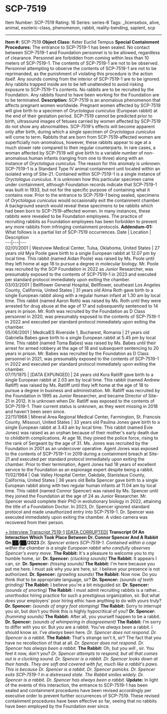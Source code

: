 # SCP-7519
Item Number: SCP-7519
Rating: 16
Series: series-8
Tags: _licensebox, alive, animal, esoteric-class, phenomenon, rabbit, reality-bending, sapient, scp

---

**Item #:** SCP-7519
**Object Class:** Keter Euclid Tempus
**Special Containment Procedures:** The entrance to SCP-7519-1 has been sealed. No contact between SCP-7519-1 and Foundation personnel is to be allowed, regardless of clearance. Personnel are forbidden from coming within less than 10 meters of SCP-7519-1. The contents of SCP-7519-1 are not to be observed. Personnel attempting to observe the contents of SCP-7519-1 are not to be reprimanded, as the punishment of violating this procedure is the action itself.
Any sounds coming from the interior of SCP-7519-1 are to be ignored. Any rabbits trapped inside are to be left unattended to avoid risking exposure to SCP-7519-1's contents.
No rabbits are to be recruited by the Foundation. Any rabbits found to have been working for the Foundation are to be terminated.
**Description:** SCP-7519 is an anomalous phenomenon that affects pregnant women worldwide. Pregnant women affected by SCP-7519 will give birth to a specimen of _Oryctolagus cuniculus_ (European rabbit) at the end of their gestation period. SCP-7519 cannot be predicted prior to birth, ultrasound images of fetuses carried by women affected by SCP-7519 do not show any abnormalities. SCP-7519's effects will become apparent only after birth, during which a single specimen of _Oryctolagus cuniculus_ will come to term. Rabbits that are born from SCP-7519-affected women are superficially non-anomalous, however, these rabbits appear to age at a much slower rate compared to their regular counterparts.
In rare cases, a woman affected by SCP-7519 will give birth to a variable number of non-anomalous human infants (ranging from one to three) along with an instance of _Oryctolagus cuniculus_. The reason for this anomaly is unknown.
SCP-7519-1 is a Standard Type IV animal containment unit located within an isolated wing of Site-21. Contained within SCP-7519-1 is a single instance of _Oryctolagus cuniculus_. It is unknown how this particular specimen came under containment, although Foundation records indicate that SCP-7519-1 was built in 1933, but not for the specific purpose of containing what it contains now.
Prior to the entrance to SCP-7519-1 being sealed, specimens of _Oryctolagus cuniculus_ would occasionally exit the containment chamber. A background search would reveal these specimens to be rabbits which had been born to SCP-7519-affected women. In many instances, these rabbits were revealed to be Foundation employees. The practice of recruiting rabbits as Foundation employees has been forbidden to prevent any more rabbits from infringing containment protocols.
**Addendum-01:** What follows is a partial list of SCP-7519 occurrences.
Date | Location | Description  
---|---|---  
02/01/2001 | Westview Medical Center, Tulsa, Oklahoma, United States | 27 years old Mya Poole gave birth to a single European rabbit at 12.07 pm by local time. This rabbit (named Aidan Poole) was raised by Ms. Poole until they left home at age 18 to pursue a degree in molecular biology. Mr. Poole was recruited by the SCP Foundation in 2022 as Junior Researcher, was presumably exposed to the contents of SCP-7519-1 in 2023 and executed per standard protocol immediately upon exiting the chamber.  
03/03/2001 | Bellflower General Hospital, Bellflower, southeast Los Angeles County, California, United States | 31 years old Alma Roth gave birth to a single European rabbit along with a regular human infant at 1.30 am by local time. This rabbit (named Aaron Roth) was raised by Ms. Roth until they were arrested for drug abuse at the age of 17 and subsequently sentenced to 14 years in prison. Mr. Roth was recruited by the Foundation as D Class personnel in 2020, was presumably exposed to the contents of SCP-7519-1 in 2022 and executed per standard protocol immediately upon exiting the chamber.  
05/06/2001 | MedicalES Riverside 1, Bucharest, Romania | 21 years old Gabriella Babes gave birth to a single European rabbit at 5.45 pm by local time. This rabbit (named Toma Babes) was raised by Ms. Babes until their arrest for armed robbery at the age of 18 and subsequent sentencing to 20 years in prison. Mr. Babes was recruited by the Foundation as D Class personnel in 2021, was presumably exposed to the contents of SCP-7519-1 in 2022 and executed per standard protocol immediately upon exiting the chamber.  
07/11/1975 | [DATA EXPUNGED] | 24 years old Kora Ratliff gave birth to a single European rabbit at 2.03 am by local time. This rabbit (named Andrew Ratliff) was raised by Ms. Ratliff until they left home at the age of 18 to pursue a degree in business and administration. Mr. Ratliff was recruited by the Foundation in 1995 as Junior Researcher, and became Director of Site-21 in 2012. It is unknown when Dir. Ratliff was exposed to the contents of SCP-7519-1. Their current status is unknown, as they went missing in 2018 and haven't been seen since.  
22/11/1968 | Mineral Area Regional Medical Center, Farmington, St. Francois County, Missouri, United States | 33 years old Paulina Jones gave birth to a single European rabbit at 3.43 am by local time. This rabbit (named Evie Jones) was raised as an orphan because of their mother's early death due to childbirth complications. At age 18, they joined the police force, rising to the rank of Sergeant by the age of 31. Ms. Jones was recruited by the Foundation in 2001 as an undercover operative. Agent Jones was exposed to the contents of SCP-7519-1 in 2019 during a containment breach at Site-21 and executed per standard protocol immediately upon exiting the chamber. Prior to their termination, Agent Jones had 18 years of excellent service to the Foundation as an espionage expert despite being a rabbit.  
11/02/1984 | Oak Valley Hospital Center, Oakdale, Stanislaus County, California, United States | 36 years old Bella Spencer gave birth to a single European rabbit along with two regular human infants at 11.04 am by local time. This rabbit (named Connor Spencer) was raised by Ms. Spencer until they joined the Foundation at the age of 24 as Junior Researcher. Mr. Spencer would complete their PhD in evolutionary biology in 2022, attaining the title of a Foundation Doctor. In 2023, Dr. Spencer ignored standard protocol and made unauthorized entry into SCP-7519-1. Dr. Spencer was executed immediately upon exiting the chamber. A video camera was recovered from their person.  
  
  
  
  

[\+ Interview Transcript 7519-1](javascript:;)
[[DATA CORRUPTED]](javascript:;)
**Transcript Of An Interaction Which Took Place Between Dr. Connor Spencer And A Rabbit On ██/██/2023**
_Dr. Spencer enters SCP-7519-1. Contained within a cage within the chamber is a single European rabbit who carefully observes Spencer's every move._
**The Rabbit:** It's a pleasure to welcome you to my humble home, sir.
**Dr. Spencer:** _(clucking sounds)_
**The Rabbit:** It appears I can, sir.
**Dr. Spencer:** _(hissing sounds)_
**The Rabbit:** I'm here because you put me here. I must ask why _you_ are here, sir. I believe your presence is not authorized.
**Dr. Spencer:** _(growling sounds)_
**The Rabbit:** Now now. Do you think _that_ to be appropriate language, sir?
**Dr. Spencer:** _(sounds of teeth grinding)_
**The Rabbit:** I believe you're a bit misguided sir.
**Dr. Spencer:** _(sounds of snorting)_
**The Rabbit:** I must admit recruiting rabbits is a rather… unorthodox hiring practice for such a prestigious organization, sir. But what does your employers' poor hiring ethic have anything to do with yours truly?
**Dr. Spencer:** _(sounds of angry foot stomping)_
**The Rabbit:** Sorry to interrupt you sir, but don't you think this is highly hypocritical of you?
**Dr. Spencer:** _(humming sounds)_
**The Rabbit:** After all, you yourself happen to be a rabbit.
**Dr. Spencer:** _(sounds of whimpering in disagreement)_
**The Rabbit:** I'm sorry to differ with you sir. But _you_ are a rabbit. You've _always_ been a rabbit. I should know sir. I've _always_ been here.
_Dr. Spencer does not respond. Dr. Spencer is a rabbit._
**The Rabbit:** That's strange isn't it, sir? The fact that you have no recollection of that at all.
_Dr. Spencer does not respond. Dr. Spencer has always been a rabbit._
**The Rabbit:** Oh, but you _will_ , sir. You feel it now, don't you?
_Dr. Spencer attempts to respond, but all that comes out is a clucking sound._
_Dr. Spencer is a rabbit._
_Dr. Spencer looks down at their hands. They are soft and covered with fur, much like a rabbit's paws._
_This is because Dr. Spencer is a rabbit._
_Dr. Spencer panicks._
_Dr. Spencer exits SCP-7519-1 in a distressed state._
_The Rabbit smiles widely._
_Dr. Spencer is a rabbit._
_Dr. Spencer has always been a rabbit._
<END LOG>
**Update:** In light of the events of this interaction, the entrance to SCP-7519-1 has been sealed and containment procedures have been revised accordingly per executive order to prevent further occurrences of SCP-7519.
These revised containment procedures have been effective so far, seeing that no rabbits have been employed by the Foundation ever since.
  
  
  
  